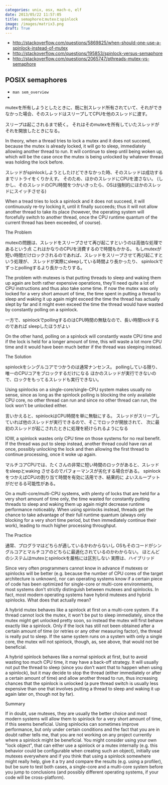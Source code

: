 ```yaml
---
categories: unix, osx, mach-o, elf
date: 2013/05/22 11:57:05
title: semaphoreとmutexとspinlock
image: /images/matrix3.png
draft: True
---
```



* http://stackoverflow.com/questions/5869825/when-should-one-use-a-spinlock-instead-of-mutex
* http://stackoverflow.com/questions/195853/spinlock-versus-semaphore
* http://stackoverflow.com/questions/2065747/pthreads-mutex-vs-semaphore


## POSIX semaphores

* `man sem_overview`
* 


mutexを所有しようとしたときに、既に別スレッド所有されていて、それができなかった場合、そのスレッドはスリープしてCPUを他のスレッドに渡す。

スリープは起こされるまで続く。
それはそのmutexを所有していたスレッドがそれを開放したときになる。


In theory, when a thread tries to lock a mutex and it does not
succeed, because the mutex is already locked, it will go to sleep,
immediately allowing another thread to run. It will continue to sleep
until being woken up, which will be the case once the mutex is being
unlocked by whatever thread was holding the lock before. 

スレッドがspinlockしようとしたけどできなかった時、そのスレッドは成功するまでリトライをくりかえす。
そのため、ほかのスレッドにCPUを渡さない。
(しかし、そのスレッドのCPU時間をつかいきったら、OSは強制的にほかのスレッドにスイッチさせる)


When a tread
tries to lock a spinlock and it does not succeed, it will continuously
re-try locking it, until it finally succeeds; thus it will not allow
another thread to take its place (however, the operating system will
forcefully switch to another thread, once the CPU runtime quantum of
the current thread has been exceeded, of course).



The Problem

mutexの問題は、スレッドをスリープさせて再び起こすというのは高価な処理であるという点
これはかなりのCPUを消費するので時間もかかる。
もしmutexが短い時間だけロックされるのであれば、スレッドをスリープさせて再び起こすという処理が、
スレッドが実際にsleepしている時間より長かったり、
spinlockでずっとpollingするより長かったりする。


The problem with mutexes is that putting threads to sleep and waking
them up again are both rather expensive operations, they'll need quite
a lot of CPU instructions and thus also take some time. If now the
mutex was only locked for a very short amount of time, the time spent
in putting a thread to sleep and waking it up again might exceed the
time the thread has actually slept by far and it might even exceed the
time the thread would have wasted by constantly polling on a
spinlock. 


一方で、spinlockでpollingするのはCPU時間の無駄なので、長い時間lockするのであれば
sleepしたほうがよい

On the other hand, polling on a spinlock will constantly
waste CPU time and if the lock is held for a longer amount of time,
this will waste a lot more CPU time and it would have been much better
if the thread was sleeping instead.




The Solution

spinlockをシングルコアでつかうのは通常ナンセンス。
pollingしている限り、唯一のCPUコアをブロックするだけになる
ほかのスレッドが実行できないので、ロックをもってるスレッドも実行できない。

Using spinlocks on a single-core/single-CPU system makes usually no
sense, since as long as the spinlock polling is blocking the only
available CPU core, no other thread can run and since no other thread
can run, the lock won't be unlocked either. 

言いかえると、spinlockはCPU時間を単に無駄にする。
スレッドがスリープしていれば他のスレッドが実行できるので、そこでロックが開放されて、
次に最初のスレッドが起こされたときに処理を続けられるようになる

IOW, a spinlock wastes
only CPU time on those systems for no real benefit. If the thread was
put to sleep instead, another thread could have ran at once, possibly
unlocking the lock and then allowing the first thread to continue
processing, once it woke up again.


マルチコアCPUでは、たくさんの非常に短い時間のロックがあると、スレッドをsleepとwaking
させるのでパフォーマンスが劣化する場合がある。
spinlockをつかえばCPUの割り当て時間を有効に活用でき、結果的に
よいスループットがだせるる可能性がある。


On a multi-core/multi-CPU systems, with plenty of locks that are held
for a very short amount of time only, the time wasted for constantly
putting threads to sleep and waking them up again might decrease
runtime performance noticeably. When using spinlocks instead, threads
get the chance to take advantage of their full runtime quantum (always
only blocking for a very short time period, but then immediately
continue their work), leading to much higher processing throughput.




The Practice

通常、プログラマはどちらが適しているかわからないし
OSもそのコードがシングルコアとマルチコアのどちらに最適化されているのかわからない。
ほとんどのシステムはmutexとspinlockを厳格には区別しない
実際は、ハイブリッド


Since very often programmers cannot know in advance if mutexes or
spinlocks will be better (e.g. because the number of CPU cores of the
target architecture is unknown), nor can operating systems know if a
certain piece of code has been optimized for single-core or multi-core
environments, most systems don't strictly distinguish between mutexes
and spinlocks. In fact, most modern operating systems have hybrid
mutexes and hybrid spinlocks. What does that actually mean?




A hybrid mutex behaves like a spinlock at first on a multi-core
system. If a thread cannot lock the mutex, it won't be put to sleep
immediately, since the mutex might get unlocked pretty soon, so
instead the mutex will first behave exactly like a spinlock. Only if
the lock has still not been obtained after a certain amount of time
(or retries or any other measuring factor), the thread is really put
to sleep. If the same system runs on a system with only a single core,
the mutex will not spinlock, though, as, see above, that would not be
beneficial.

A hybrid spinlock behaves like a normal spinlock at first, but to
avoid wasting too much CPU time, it may have a back-off strategy. It
will usually not put the thread to sleep (since you don't want that to
happen when using a spinlock), but it may decide to stop the thread
(either immediately or after a certain amount of time) and allow
another thread to run, thus increasing chances that the spinlock is
unlocked (a pure thread switch is usually less expensive than one that
involves putting a thread to sleep and waking it up again later on,
though not by far).

Summary

If in doubt, use mutexes, they are usually the better choice and most
modern systems will allow them to spinlock for a very short amount of
time, if this seems beneficial. Using spinlocks can sometimes improve
performance, but only under certain conditions and the fact that you
are in doubt rather tells me, that you are not working on any project
currently where a spinlock might be beneficial. You might consider
using your own "lock object", that can either use a spinlock or a
mutex internally (e.g. this behavior could be configurable when
creating such an object), initially use mutexes everywhere and if you
think that using a spinlock somewhere might really help, give it a try
and compare the results (e.g. using a profiler), but be sure to test
both cases, a single-core and a multi-core system before you jump to
conclusions (and possibly different operating systems, if your code
will be cross-platform).
